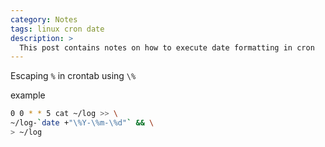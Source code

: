 ```yaml
---
category: Notes
tags: linux cron date
description: >
  This post contains notes on how to execute date formatting in cron
---
```


Escaping `%` in crontab using `\%`

example

```bash
0 0 * * 5 cat ~/log >> \
~/log-`date +"\%Y-\%m-\%d"` && \
> ~/log
```
